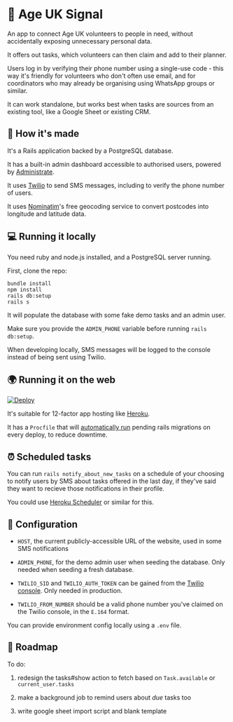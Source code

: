 # 📡 Age UK Signal

An app to connect Age UK volunteers to people in need, without accidentally exposing unnecessary personal data.

It offers out tasks, which volunteers can then claim and add to their planner.

Users log in by verifying their phone number using a single-use code - this way it's friendly for volunteers who don't often use email, and for coordinators who may already be organising using WhatsApp groups or similar.

It can work standalone, but works best when tasks are sources from an existing tool, like a Google Sheet or existing CRM.

## 🧱 How it's made

It's a Rails application backed by a PostgreSQL database.

It has a built-in admin dashboard accessible to authorised users, powered by [Administrate](https://github.com/thoughtbot/administrate).

It uses [Twilio](https://www.twilio.com/) to send SMS messages, including to verify the phone number of users.

It uses [Nominatim](https://nominatim.openstreetmap.org/ui/search.html)'s free geocoding service to convert postcodes into longitude and latitude data.

## 💻 Running it locally

You need ruby and node.js installed, and a PostgreSQL server running.

First, clone the repo:

```
bundle install
npm install
rails db:setup
rails s
```

It will populate the database with some fake demo tasks and an admin user.

Make sure you provide the `ADMIN_PHONE` variable before running `rails db:setup`.

When developing locally, SMS messages will be logged to the console instead of being sent using Twilio.


## 🌍 Running it on the web

[![Deploy](https://www.herokucdn.com/deploy/button.svg)](
https://heroku.com/deploy)

It's suitable for 12-factor app hosting like [Heroku](http://heroku.com).

It has a `Procfile` that will [automatically run](https://devcenter.heroku.com/articles/release-phase) pending rails migrations on every deploy, to reduce downtime.

## ⏰ Scheduled tasks

You can run `rails notify_about_new_tasks` on a schedule of your choosing to notify users by SMS about tasks offered in the last day, if they've said they want to recieve those notifications in their profile.

You could use [Heroku Scheduler](https://devcenter.heroku.com/articles/scheduler) or similar for this.

## 🧬 Configuration

- `HOST`, the current publicly-accessible URL of the website, used in some SMS notifications

- `ADMIN_PHONE`, for the demo admin user when seeding the database. Only needed when seeding a fresh database.

- `TWILIO_SID` and `TWILIO_AUTH_TOKEN` can be gained from the [Twilio console](https://support.twilio.com/hc/en-us/articles/223136027-Auth-Tokens-and-How-to-Change-Them). Only needed in production.
- `TWILIO_FROM_NUMBER` should be a valid phone number you've claimed on the Twilio console, in the `E.164` format.

You can provide environment config locally using a `.env` file.

## 🧪 Roadmap

To do:

1. redesign the tasks#show action to fetch based on `Task.available` or `current_user.tasks`

2. make a background job to remind users about _due_ tasks too

3. write google sheet import script and blank template
